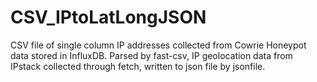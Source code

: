 # CSV_IPtoLatLongJSON
CSV file of single column IP addresses collected from Cowrie Honeypot data stored in InfluxDB. Parsed by fast-csv, IP geolocation data from IPstack collected through fetch, written to json file by jsonfile.
